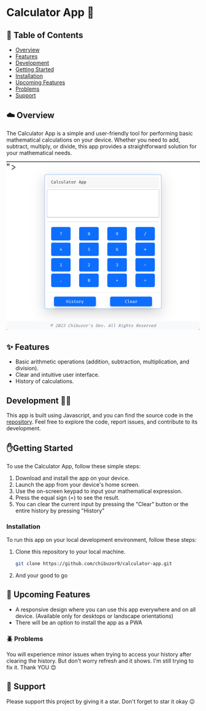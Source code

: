 # Calculator App 🧮

## 📜 Table of Contents

- [Overview](#%EF%B8%8F-overview-)
- [Features](#%EF%B8%8F-features)
- [Development](#development-)
- [Getting Started](#%EF%B8%8F-getting-started)
- [Installation](#installation)
- [Upcoming Features](#-upcoming-features)
- [Problems](#-problems)
- [Support](#-support)

## ☁️ Overview

The Calculator App is a simple and user-friendly tool for performing basic mathematical calculations on your device. Whether you need to add, subtract, multiply, or divide, this app provides a straightforward solution for your mathematical needs.

![Calculator App Screenshot](public/screenshot.png)

## ✨️ Features

- Basic arithmetic operations (addition, subtraction, multiplication, and division).
- Clear and intuitive user interface.
- History of calculations.

## Development 👨‍💻

This app is built using Javascript, and you can find the source code in the [repository](https://github.com/chibuzor9/calculator-app). Feel free to explore the code, report issues, and contribute to its development.

## ✋️Getting Started

To use the Calculator App, follow these simple steps:

1. Download and install the app on your device.
2. Launch the app from your device's home screen.
3. Use the on-screen keypad to input your mathematical expression.
4. Press the equal sign (=) to see the result.
5. You can clear the current input by pressing the "Clear" button or the entire history by pressing "History"

### Installation

To run this app on your local development environment, follow these steps:

1. Clone this repository to your local machine.
   ```bash
   git clone https://github.com/chibuzor9/calculator-app.git
   ```
2. And your good to go

## 🤤 Upcoming Features

- A responsive design where you can use this app everywhere and on all device. (Available only for desktops or landscape orientations)
- There will be an option to install the app as a PWA

### 🪲 Problems

You will experience minor issues when trying to access your history after clearing the history. But don't worry refresh and it shows. I'm still trying to fix it. Thank YOU 😊

## 🙏 Support

Please support this project by giving it a star. Don't forget to star it okay 😉
